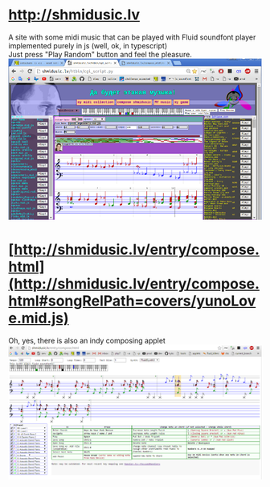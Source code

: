# http://shmidusic.lv
A site with some midi music that can be played with Fluid soundfont player implemented purely in js (well, ok, in typescript)<br/>
Just press "Play Random" button and feel the pleasure.<br/>
![alt tag](/screenshot.png)

# [http://shmidusic.lv/entry/compose.html](http://shmidusic.lv/entry/compose.html#songRelPath=covers/yunoLove.mid.js)
Oh, yes, there is also an indy composing applet
![alt tag](/screenshot_compose.png)
